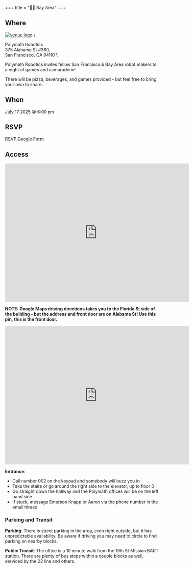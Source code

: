 +++
title = "🌅🌉 Bay Area"
+++
<!--If the venue for the month does not have a serviceable logo to use here consider omitting or using /images/bayarea/trolleyproblem.png as a place holder-->


## Where

<a href="https://www.polymathrobotics.com/">![venue logo](/images/logos/Polymath-robotics.jpg)</a> \

Polymath Robotics \
375 Alabama St #360, \
San Francisco, CA 94110 \

Polymath Robotics invites fellow San Francisco & Bay Area robot makers to a night of games and camaraderie!

There will be pizza, beverages, and games provided - but feel free to bring your own to share.

## When

July 17 2025 @ 6:00 pm

## RSVP

<a href="https://forms.gle/st1X16q6hpZG7aRK9">RSVP Google Form</a>

## Access

<iframe src="https://www.google.com/maps/embed?pb=!1m18!1m12!1m3!1d3220.160131684692!2d-122.41442012330224!3d37.76457157198788!2m3!1f0!2f0!3f0!3m2!1i1024!2i768!4f13.1!3m3!1m2!1s0x808f7f0004c266b5%3A0x1baca18a0dde4c8d!2sPolymath%20Robotics!5e0!3m2!1sen!2sus!4v1749158654009!5m2!1sen!2sus" width="600" height="450" style="border:0;" allowfullscreen="" loading="lazy" referrerpolicy="no-referrer-when-downgrade"></iframe>

**NOTE: Google Maps driving directions takes you to the Florida St side of the building - but the address and front door are on Alabama St! Use this pin, this is the front door.**

<iframe src="https://www.google.com/maps/embed?pb=!1m17!1m12!1m3!1d1626.326795221446!2d-122.4128840713708!3d37.764526998242!2m3!1f0!2f0!3f0!3m2!1i1024!2i768!4f13.1!3m2!1m1!2zMzfCsDQ1JzUyLjMiTiAxMjLCsDI0JzQ0LjEiVw!5e1!3m2!1sen!2sus!4v1751263635982!5m2!1sen!2sus" width="600" height="450" style="border:0;" allowfullscreen="" loading="lazy" referrerpolicy="no-referrer-when-downgrade"></iframe>

**Entrance**:
- Call number 002 on the keypad and somebody will buzz you in
- Take the stairs or go around the right side to the elevator, up to floor 3
- Go straight down the hallway and the Polymath offices will be on the left hand side
- If stuck, message Emerson Knapp or Aaron via the phone number in the email thread


### Parking and Transit

**Parking**: There is street parking in the area, even right outside, but it has unpredictable availability. Be aware if driving you may need to circle to find parking on nearby blocks.


**Public Transit**: The office is a 10 minute walk from the 16th St Mission BART station. There are plenty of bus stops within a couple blocks as well, serviced by the 22 line and others.
